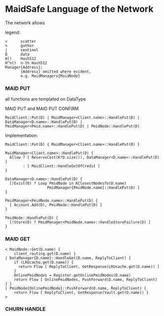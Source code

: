 
# MaidSafe Language of the Network


The network allows

legend:

    <      scatter
    >      gather
    |      sentinel
    D      data
    H()    Hash512
    H^n()  n-th Hash512
    Manager{Address};
           {Address} omitted where evident,
           e.g. MaidManagers{MaidNode}


### MAID PUT
all functions are templated on DataType

MAID PUT and MAID PUT CONFIRM

    MaidClient::Put(D) | MaidManager<Client.name>::HandlePut(D) | DataManager<D.name>::HandlePut(D) | PmidManager<Pmid.name>::HandlePut(D) | PmidNode::HandlePut(D)


Implementation:

    MaidClient::Put(D) { MaidManager<Client.name>::HandlePut(D) }

    MaidManager<Client.name>::HandlePut(D) {
      Allow ? [ ReserveCost(K*D.size()), DataManager<D.name>::HandlePut(D) ]
            : [ MaidClient::HandleOutOfCredit ]
    }

    DataManager<D.name>::HandlePut(D) {
      [!Exist(D) ? Loop PmidNode in KClosestNodesTo(D.name)
                       PmidManager{PmidNode.name}::HandlePut(D) ]
    }
    
    PmidManager<PmidNode.name>::HandlePut(D) {
      [ Account.Add(D), PmidNode::HandlePut(D) ]
    }
    
    PmidNode::HandlePut(D) {
      [!Store(D) ? PmidManager<PmidNode.name>::HandleStoreFailure(D) ]
    }

### MAID GET

    < MaidNode::Get(D.name) {
        client_routing.get(D.name) }
    | DataManager{D.name}::HandleGet(D.name, ReplyToClient) {
        if (LRUcache.get(D.name)) {
          return Flow [ ReplyToClient, GetResponse(LRUcache.get(D.name)) ]
        }
        OnlinePmidNodes = Register.getOnlinePmidNodes(D.name)
        return Flow [ OnlinePmidNodes, PushForward(D.name, ReplyToClient) ] }
    | PmidNode{OnlinePmidNode}::PushForward(D.name, ReplyToClient) {
        return Flow [ ReplyToClient, GetResponse(Vault.get(D.name)) }
    >

### CHURN HANDLE
